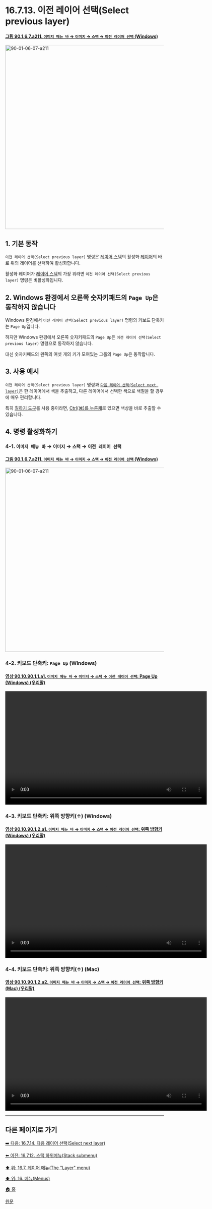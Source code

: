 # 16.7.13. 이전 레이어 선택(Select previous layer)

<a id="90-01-06-07-a211"></a>

#### [그림 90.1.6.7.a211. `이미지 메뉴 바` → `이미지` → `스택` → `이전 레이어 선택` (Windows)](./90-01-06-07-stack.md#90-01-06-07-a211)
<img width="780" height="584" alt="90-01-06-07-a211" src="https://github.com/user-attachments/assets/d6b4db8b-64ba-4eee-9bba-5b3180989301" />

<a id="16-07-13-s1"></a>

## 1. 기본 동작
`이전 레이어 선택(Select previous layer)` 명령은 [레이어 스택](./19-glossaryx-layer_stack.md)의 활성화 [레이어](./19-glossaryx-layer.md)의 바로 위의 레이어를 선택하여 활성화합니다.

활성화 레이어가 [레이어 스택](./19-glossaryx-layer_stack.md)의 가장 위라면 `이전 레이어 선택(Select previous layer)` 명령은 비활성화됩니다.

<a id="16-07-13-s2"></a>

## 2. Windows 환경에서 오른쪽 숫자키패드의 `Page Up`은 동작하지 않습니다
Windows 환경에서 `이전 레이어 선택(Select previous layer)` 명령의 키보드 단축키는 `Page Up`입니다.

하지만 Windows 환경에서 오른쪽 숫자키패드의 `Page Up`은 `이전 레이어 선택(Select previous layer)` 명령으로 동작하지 않습니다.

대신 숫자키패드의 왼쪽의 여섯 개의 키가 모여있는 그룹의 `Page Up`은 동작합니다.

<a id="16-07-13-s3"></a>

## 3. 사용 예시
`이전 레이어 선택(Select previous layer)` 명령과 [`다음 레이어 선택(Select next layer)`](./16-07-14-select-next-layer.md)은 한 레이어에서 색을 추출하고, 다른 레이어에서 선택한 색으로 색칠을 할 경우에 매우 편리합니다.

특히 [칠하기 도구](./14-03-00-paint_tools.md)를 사용 중이라면, [Ctrl(⌘)를 누른채](./14-03-01-01-key_modifiers.md#14-03-01-01-s1)로 있으면 색상을 바로 추출할 수 있습니다.

<a id="16-07-13-s4"></a>

## 4. 명령 활성화하기

<a id="16-07-13-s4-01"></a>

### 4-1. `이미지 메뉴 바` → `이미지` → `스택` → `이전 레이어 선택`

<a id="90-01-06-07-a211"></a>

#### [그림 90.1.6.7.a211. `이미지 메뉴 바` → `이미지` → `스택` → `이전 레이어 선택` (Windows)](./90-01-06-07-stack.md#90-01-06-07-a211)
<img width="780" height="584" alt="90-01-06-07-a211" src="https://github.com/user-attachments/assets/d6b4db8b-64ba-4eee-9bba-5b3180989301" />

<a id="16-07-13-s4-02"></a>

### 4-2. 키보드 단축키: `Page Up` (Windows)

<a id="90-10-90-01-01-a1"></a>

#### [영상 90.10.90.1.1.a1. `이미지 메뉴 바` → `이미지` → `스택` → `이전 레이어 선택`: Page Up (Windows) (우리말)](./90-10-90-01-01-page_up.md#90-10-90-01-01-a1)
<video controls="controls" width="640" height="360" src="https://github.com/user-attachments/assets/65815d7d-3251-41fe-8447-0ab9d38d8ccc"></video>

<a id="16-07-13-s4-03"></a>

### 4-3. 키보드 단축키: 위쪽 방향키(↑) (Windows)

<a id="90-10-90-01-02-a1"></a>

#### [영상 90.10.90.1.2.a1. `이미지 메뉴 바` → `이미지` → `스택` → `이전 레이어 선택`: 위쪽 방향키 (Windows) (우리말)](./90-10-90-01-02-up_arrow.md#90-10-90-01-02-a1)
<video controls="controls" width="640" height="360" src="https://github.com/user-attachments/assets/618a8e3b-bd1b-4554-87c2-d6dda1fa34c4"></video>

<a id="16-07-13-s4-04"></a>

### 4-4. 키보드 단축키: 위쪽 방향키(↑) (Mac)

<a id="90-10-90-01-02-a2"></a>

#### [영상 90.10.90.1.2.a2. `이미지 메뉴 바` → `이미지` → `스택` → `이전 레이어 선택`: 위쪽 방향키 (Mac) (우리말)](./90-10-90-01-02-up_arrow.md#90-10-90-01-02-a2)
<video controls="controls" width="640" height="360" src="https://github.com/user-attachments/assets/862c4e47-534e-4bb9-8172-fc6923f39d12"></video>

***

## 다른 페이지로 가기

[➡️ 다음: 16.7.14. 다음 레이어 선택(Select next layer)](./16-07-14-select-next-layer.md)

[⬅️ 이전: 16.7.12. 스택 하위메뉴(Stack submenu)](./16-07-12-stack-submenu.md)

[⬆️ 위: 16.7. 레이어 메뉴(The "Layer" menu)](./16-07-00-the-layer-menu.md)

[⬆️ 위: 16. 메뉴(Menus)](./16-00-menus.md)

[🏠 홈](./00-home.md)

[원문](https://docs.gimp.org/2.10/ko/gimp-layer-previous.html)